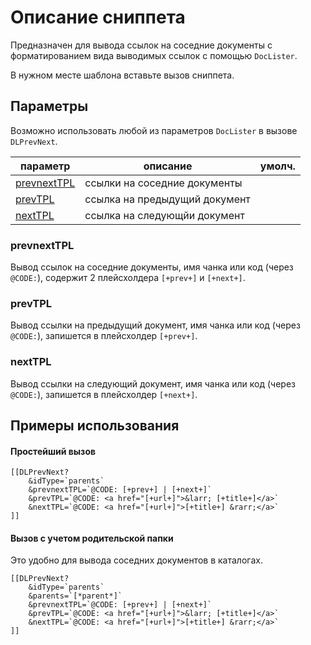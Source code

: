 # Описание сниппета

Предназначен для вывода ссылок на соседние документы с форматированием вида выводимых ссылок с помощью `DocLister`.

В нужном месте шаблона вставьте вызов сниппета.

## Параметры

Возможно использовать любой из параметров `DocLister` в вызове `DLPrevNext`.

| параметр                          | описание                      | умолч. |
| --------------------------------- | ----------------------------- | ------ |
| [prevnextTPL](#param_prevnexttpl) | ссылки на соседние документы  |        |
| [prevTPL](#param_prevtpl)         | ссылка на предыдущий документ |        |
| [nextTPL](#param_nexttpl)         | ссылка на следующйи документ  |        |

### <a name="param_prevnexttpl"></a> prevnextTPL

Вывод ссылок на соседние документы, имя чанка или код (через `@CODE:`), содержит 2 плейсхолдера `[+prev+]` и `[+next+]`.

### <a name="param_prevtpl"></a> prevTPL

Вывод ссылки на предыдущий документ, имя чанка или код (через `@CODE:`), запишется в плейсхолдер `[+prev+]`.

### <a name="param_nexttpl"></a> nextTPL

Вывод ссылки на следующий документ, имя чанка или код (через `@CODE:`), запишется в плейсхолдер `[+next+]`.

## Примеры использования

#### Простейший вызов

```
[[DLPrevNext?
    &idType=`parents`
    &prevnextTPL=`@CODE: [+prev+] | [+next+]`
    &prevTPL=`@CODE: <a href="[+url+]">&larr; [+title+]</a>`
    &nextTPL=`@CODE: <a href="[+url+]">[+title+] &rarr;</a>`
]]
```

#### Вызов с учетом родительской папки

Это удобно для вывода соседних документов в каталогах.

```
[[DLPrevNext?
    &idType=`parents`
    &parents=`[*parent*]`
    &prevnextTPL=`@CODE: [+prev+] | [+next+]`
    &prevTPL=`@CODE: <a href="[+url+]">&larr; [+title+]</a>`
    &nextTPL=`@CODE: <a href="[+url+]">[+title+] &rarr;</a>`
]]
```
